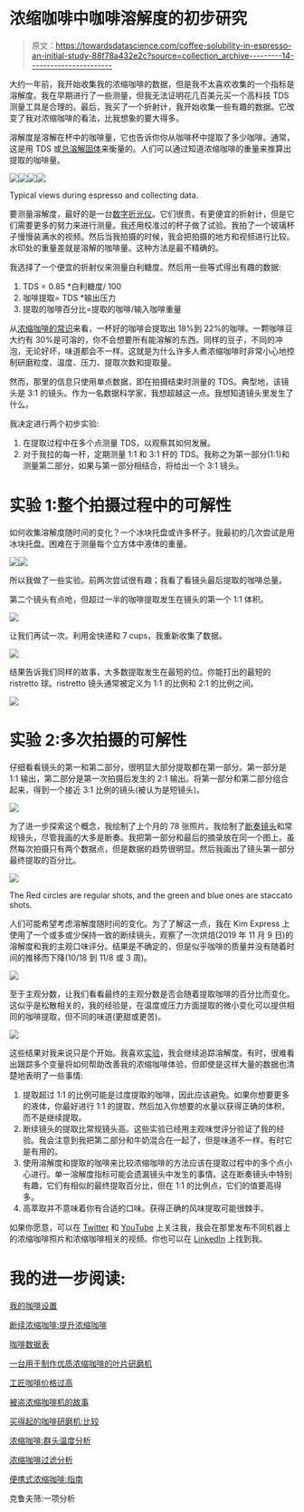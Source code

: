 # 浓缩咖啡中咖啡溶解度的初步研究

> 原文：<https://towardsdatascience.com/coffee-solubility-in-espresso-an-initial-study-88f78a432e2c?source=collection_archive---------14----------------------->

大约一年前，我开始收集我的浓缩咖啡的数据，但是我不太喜欢收集的一个指标是溶解度。我在早期进行了一些测量，但我无法证明花几百美元买一个高科技 TDS 测量工具是合理的。最后，我买了一个折射计，我开始收集一些有趣的数据。它改变了我对浓缩咖啡的看法，比我想象的要大得多。

溶解度是溶解在杯中的咖啡量，它也告诉你你从咖啡杯中提取了多少咖啡。通常，这是用 TDS 或[总溶解固体](https://fellowproducts.com/blogs/learn/the-beginner-s-guide-to-total-dissolved-solids-and-coffee)来衡量的。人们可以通过知道浓缩咖啡的重量来推算出提取的咖啡量。

![](img/4c5321b05825a7e3a208a9fee8f62b3e.png)![](img/fc2caf176edb2b1d76b12e7bbabe5ca0.png)![](img/0f99c1747f83541464775818c590323f.png)![](img/052906d2ed9a486d7141031afd4db710.png)

Typical views during espresso and collecting data.

要测量溶解度，最好的是一台[数字折光仪](https://store.vstapps.com)。它们很贵。有更便宜的折射计，但是它们需要更多的努力来进行测量。我还用校准过的杯子做了试验。我拍了一个玻璃杯子慢慢装满水的视频。然后当我拍摄的时候，我会把拍摄的地方和视频进行比较。水印处的重量差就是溶解的咖啡量。这种方法是最不精确的。

我选择了一个便宜的折射仪来测量白利糖度。然后用一些等式得出有趣的数据:

1.  TDS = 0.85 *白利糖度/ 100
2.  咖啡提取= TDS *输出压力
3.  提取的咖啡百分比=提取的咖啡/输入咖啡重量

从[浓缩咖啡的常识](https://clivecoffee.com/blogs/learn/how-coffee-extraction-works)来看，一杯好的咖啡会提取出 18%到 22%的咖啡。一颗咖啡豆大约有 30%是可溶的，你不会想要所有能溶解的东西。同样的豆子，不同的冲泡，无论好坏，味道都会不一样。这就是为什么许多人煮浓缩咖啡时非常小心地控制研磨粒度、温度、压力、提取次数和提取量。

然而，那里的信息只使用单点数据，即在拍摄结束时测量的 TDS。典型地，该镜头是 3:1 的镜头。作为一名数据科学家，我想超越这一点。我想知道镜头里发生了什么。

我决定进行两个初步实验:

1.  在提取过程中在多个点测量 TDS，以观察其如何发展。
2.  对于我拉的每一杆，定期测量 1:1 和 3:1 杆的 TDS。我称之为第一部分(1:1)和测量第二部分，如果与第一部分相结合，将给出一个 3:1 镜头。

# 实验 1:整个拍摄过程中的可解性

如何收集溶解度随时间的变化？一个冰块托盘或许多杯子。我最初的几次尝试是用冰块托盘。困难在于测量每个立方体中液体的重量。

![](img/ae0800b71ef18f81bda5f6224d7d0c39.png)![](img/09dd9ea6a1f3b853b6f77f15dcca8f1f.png)

所以我做了一些实验。前两次尝试很有趣；我看了看镜头最后提取的咖啡总量。

第二个镜头有点呛，但超过一半的咖啡提取发生在镜头的第一个 1:1 体积。

![](img/f1a3b8721d4539b2ef476ca4d2bd941b.png)

让我们再试一次。利用金快递和 7 cups，我重新收集了数据。

![](img/4ab9cc3ab01992e35fbc7b3a4a5c0654.png)

结果告诉我们同样的故事，大多数提取发生在最短的位。你能打出的最短的 ristretto 球。ristretto 镜头通常被定义为 1:1 的比例和 2:1 的比例之间。

![](img/95bf22325770f6f66f0e26b549d0bf95.png)

# 实验 2:多次拍摄的可解性

仔细看看镜头的第一和第二部分，很明显大部分提取都在第一部分。第一部分是 1:1 输出，第二部分是第一次拍摄后发生的 2:1 输出。将第一部分和第二部分组合起来，得到一个接近 3:1 比例的镜头(被认为是短镜头)。

![](img/a2d39e5096dbff372c54510c66bf1304.png)

为了进一步探索这个概念，我绘制了上个月的 78 张照片。我绘制了[断奏镜头](https://medium.com/overthinking-life/staccato-espresso-leveling-up-espresso-70b68144f94)和常规镜头，尽管我画的大多是断奏。我把第一部分和最后的摘录放在同一个图上。虽然每次拍摄只有两个数据点，但是数据的趋势很明显。然后我画出了镜头第一部分最终提取的百分比。

![](img/22dd5de4ad41284baaf99a33b39f536d.png)

The Red circles are regular shots, and the green and blue ones are staccato shots.

人们可能希望考虑溶解度随时间的变化。为了了解这一点，我在 Kim Express 上使用了一个或多或少保持一致的断续镜头，观察了一次烘焙(2019 年 11 月 9 日)的溶解度和我的主观口味评分。结果是不确定的，但是似乎咖啡的质量并没有随着时间的推移而下降(10/18 到 11/8 或 3 周)。

![](img/177ffd1697e947627d291691e1a8aaa6.png)

至于主观分数，让我们看看最终的主观分数是否会随着提取咖啡的百分比而变化。这似乎是松散相关的，我的经验是，在温度或压力方面提取的微小变化可以提供相同的咖啡提取，但不同的味道(更甜或更苦)。

![](img/344ac3502e7c68f015ea990334f60361.png)

这些结果对我来说只是个开始。我喜欢[实验](https://medium.com/overthinking-life/a-blade-grinder-for-great-espresso-cf4f5a561ba6)，我会继续追踪溶解度。有时，很难看出跟踪多个变量将如何帮助改善我的浓缩咖啡体验，但即使是这样大量的数据也清楚地表明了一些事情:

1.  提取超过 1:1 的比例可能是过度提取的咖啡，因此应该避免。如果你想要更多的液体，你最好进行 1:1 的提取，然后加入你想要的水量以获得正确的体积，而不是继续提取。
2.  断续镜头的提取比常规镜头高。这些实验已经用主观味觉评分验证了我的经验。我会注意到我把第二部分和牛奶混合在一起了，但是味道不一样。有时它是有用的。
3.  使用溶解度和提取的咖啡来比较浓缩咖啡的方法应该在提取过程中的多个点小心进行。单一溶解度指标可能会遗漏镜头中发生的事情。这在断奏镜头中特别有趣，它们有相似的最终提取百分比，但在 1:1 的比例点，它们的值要高得多。
4.  高萃取并不意味着你有合适的口味。获得正确的风味提取可能很棘手。

如果你愿意，可以在 [Twitter](https://mobile.twitter.com/espressofun?source=post_page---------------------------) 和 [YouTube](https://m.youtube.com/channel/UClgcmAtBMTmVVGANjtntXTw?source=post_page---------------------------) 上关注我，我会在那里发布不同机器上的浓缩咖啡照片和浓缩咖啡相关的视频。你也可以在 [LinkedIn](https://www.linkedin.com/in/robert-mckeon-aloe-01581595?source=post_page---------------------------) 上找到我。

# 我的进一步阅读:

[我的咖啡设置](https://link.medium.com/NMfeoLVpuT?source=post_page---------------------------)

[断续浓缩咖啡:提升浓缩咖啡](https://link.medium.com/lLG8uIyF41)

[咖啡数据表](/@rmckeon/coffee-data-sheet-d95fd241e7f6)

[一台用于制作优质浓缩咖啡的叶片研磨机](https://medium.com/overthinking-life/a-blade-grinder-for-great-espresso-cf4f5a561ba6)

[工匠咖啡价格过高](https://link.medium.com/PJwoAMYpuT?source=post_page---------------------------)

[被盗浓缩咖啡机的故事](https://link.medium.com/pxCY5yrquT?source=post_page---------------------------)

[买得起的咖啡研磨机:比较](https://link.medium.com/rzGxlDtquT?source=post_page---------------------------)

[浓缩咖啡:群头温度分析](https://link.medium.com/FMxfCmcOCT?source=post_page---------------------------)

[浓缩咖啡过滤分析](https://link.medium.com/2T2tjpUsgU?source=post_page---------------------------)

[便携式浓缩咖啡:指南](https://link.medium.com/zhCu9HbK6U?source=post_page---------------------------)

克鲁夫筛:一项分析